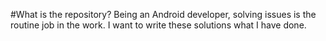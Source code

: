 #What is the repository?
Being an Android developer, solving issues is the routine job in the work. I want to write these solutions what I have done.

